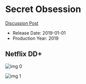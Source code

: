 # Secret Obsession

[Discussion Post](https://www.avsforum.com/threads/bass-eq-for-filtered-movies.2995212/post-58322674)

* Release Date: 2019-01-01
* Production Year: 2019

## Netflix DD+

![img 0](https://i.imgur.com/ZEcjmFm.jpg)

![img 1](https://i.imgur.com/G0lDNvg.jpg)

